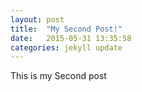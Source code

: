 ```yaml
---
layout: post
title:  "My Second Post!"
date:   2015-05-31 13:35:58
categories: jekyll update
---
```



This is my Second post
